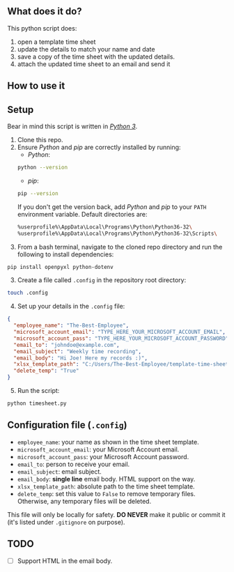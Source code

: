 ## What does it do?

This python script does:
1. open a template time sheet
2. update the details to match your name and date
3. save a copy of the time sheet with the updated details.
4. attach the updated time sheet to an email and send it


## How to use it

## Setup

Bear in mind this script is written in [_Python 3_](https://www.python.org/downloads/).

1. Clone this repo.
2. Ensure _Python_ and _pip_ are correctly installed by running:
    * _Python_:
    ```bash
    python --version
    ```
    * _pip_:
    ```bash
    pip --version
    ```
    If you don't get the version back, add _Python_ and _pip_ to your `PATH` environment variable. Default directories are:
    ```bash
    %userprofile%\AppData\Local\Programs\Python\Python36-32\
    %userprofile%\AppData\Local\Programs\Python\Python36-32\Scripts\
    ```
2. From a bash terminal, navigate to the cloned repo directory and run the following to install dependencies:
```bash
pip install openpyxl python-dotenv
```
3. Create a file called `.config` in the repository root directory:
```bash
touch .config
```
4. Set up your details in the `.config` file:
```json
{
  "employee_name": "The-Best-Employee",
  "microsoft_account_email": "TYPE_HERE_YOUR_MICROSOFT_ACCOUNT_EMAIL",
  "microsoft_account_pass": "TYPE_HERE_YOUR_MICROSOFT_ACCOUNT_PASSWORD",
  "email_to": "johndoe@example.com",
  "email_subject": "Weekly time recording",
  "email_body": "Hi Joe! Here my records :)",
  "xlsx_template_path": "C:/Users/The-Best-Employee/template-time-sheet.xlsx",
  "delete_temp": "True"
}
```
5. Run the script:
```bash
python timesheet.py
```

## Configuration file (`.config`)

* `employee_name`: your name as shown in the time sheet template.
* `microsoft_account_email`: your Microsoft Account email.
* `microsoft_account_pass`: your Microsoft Account password.
* `email_to`: person to receive your email.
* `email_subject`: email subject.
* `email_body`: **single line** email body. HTML support on the way.
* `xlsx_template_path`: absolute path to the time sheet template.
* `delete_temp`: set this value to `False` to remove temporary files. Otherwise, any temporary files will be deleted.

This file will only be locally for safety. **DO NEVER** make it public or commit it (it's listed under `.gitignore` on purpose).

## TODO

- [ ] Support HTML in the email body.